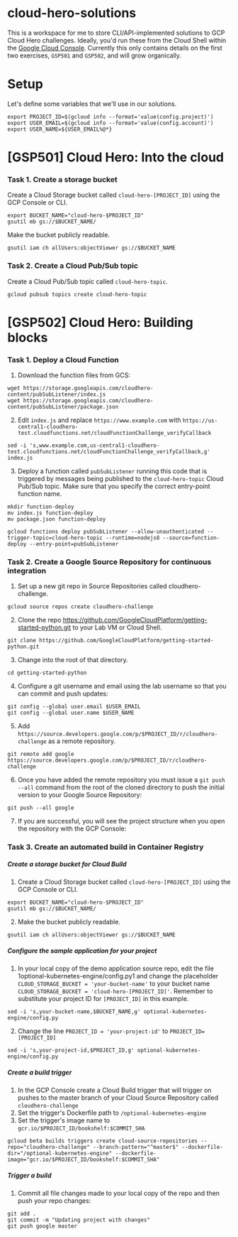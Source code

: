 # cloud-hero-solutions
This is a workspace for me to store CLI/API-implemented solutions to GCP Cloud Hero challenges. Ideally, you'd run these from the Cloud Shell within the [Google Cloud Console][gcp-console]. Currently this only contains details on the first two exercises, `GSP501` and `GSP502`, and will grow organically.

# Setup
Let's define some variables that we'll use in our solutions.
```
export PROJECT_ID=$(gcloud info --format='value(config.project)')
export USER_EMAIL=$(gcloud info --format='value(config.account)')
export USER_NAME=${USER_EMAIL%@*}
```

# [GSP501] Cloud Hero: Into the cloud
### Task 1. Create a storage bucket
Create a Cloud Storage bucket called `cloud-hero-[PROJECT_ID]` using the GCP Console or CLI.
```
export BUCKET_NAME="cloud-hero-$PROJECT_ID"
gsutil mb gs://$BUCKET_NAME/
```
Make the bucket publicly readable.
```
gsutil iam ch allUsers:objectViewer gs://$BUCKET_NAME
```
### Task 2. Create a Cloud Pub/Sub topic
Create a Cloud Pub/Sub topic called `cloud-hero-topic`.
```
gcloud pubsub topics create cloud-hero-topic
```

# [GSP502] Cloud Hero: Building blocks
### Task 1. Deploy a Cloud Function
1. Download the function files from GCS:
```
wget https://storage.googleapis.com/cloudhero-content/pubSubListener/index.js
wget https://storage.googleapis.com/cloudhero-content/pubSubListener/package.json
```
2. Edit `index.js` and replace `https://www.example.com` with `https://us-central1-cloudhero-test.cloudfunctions.net/cloudFunctionChallenge_verifyCallback`
```
sed -i 's,www.example.com,us-central1-cloudhero-test.cloudfunctions.net/cloudFunctionChallenge_verifyCallback,g' index.js
```
3. Deploy a function called `pubSubListener` running this code that is triggered by messages being published to the `cloud-hero-topic` Cloud Pub/Sub topic. Make sure that you specify the correct entry-point function name.
```
mkdir function-deploy
mv index.js function-deploy
mv package.json function-deploy

gcloud functions deploy pubSubListener --allow-unauthenticated --trigger-topic=cloud-hero-topic --runtime=nodejs8 --source=function-deploy --entry-point=pubSubListener
```
### Task 2. Create a Google Source Repository for continuous integration
1. Set up a new git repo in Source Repositories called cloudhero-challenge.
```
gcloud source repos create cloudhero-challenge
```
2. Clone the repo https://github.com/GoogleCloudPlatform/getting-started-python.git to your Lab VM or Cloud Shell.
```
git clone https://github.com/GoogleCloudPlatform/getting-started-python.git
```
3. Change into the root of that directory.
```
cd getting-started-python
```
4. Configure a git username and email using the lab username so that you can commit and push updates:
```
git config --global user.email $USER_EMAIL
git config --global user.name $USER_NAME
```
5. Add `https://source.developers.google.com/p/$PROJECT_ID/r/cloudhero-challenge` as a remote repository.
```
git remote add google https://source.developers.google.com/p/$PROJECT_ID/r/cloudhero-challenge
```
6. Once you have added the remote repository you must issue a `git push --all` command from the root of the cloned directory to push the initial version to your Google Source Repository:
```
git push --all google
```
7. If you are successful, you will see the project structure when you open the repository with the GCP Console:
 
### Task 3. Create an automated build in Container Registry
##### Create a storage bucket for Cloud Build
1. Create a Cloud Storage bucket called `cloud-hero-[PROJECT_ID]` using the GCP Console or CLI.
```
export BUCKET_NAME="cloud-hero-$PROJECT_ID"
gsutil mb gs://$BUCKET_NAME/
```
2. Make the bucket publicly readable.
```
gsutil iam ch allUsers:objectViewer gs://$BUCKET_NAME
```
##### Configure the sample application for your project
1. In your local copy of the demo application source repo, edit the file 1optional-kubernetes-engine/config.py1 and change the placeholder `CLOUD_STORAGE_BUCKET = 'your-bucket-name'` to your bucket name `CLOUD_STORAGE_BUCKET = 'cloud-hero-[PROJECT_ID]'`. Remember to substitute your project ID for `[PROJECT_ID]` in this example.
```
sed -i 's,your-bucket-name,$BUCKET_NAME,g' optional-kubernetes-engine/config.py
```
2. Change the line `PROJECT_ID = 'your-project-id'` to `PROJECT_ID=[PROJECT_ID]`
```
sed -i 's,your-project-id,$PROJECT_ID,g' optional-kubernetes-engine/config.py
```
##### Create a build trigger
1. In the GCP Console create a Cloud Build trigger that will trigger on pushes to the master branch of your Cloud Source Repository called `cloudhero-challenge`
2. Set the trigger's Dockerfile path to `/optional-kubernetes-engine`
3. Set the trigger's image name to `gcr.io/$PROJECT_ID/bookshelf:$COMMIT_SHA`
```
gcloud beta builds triggers create cloud-source-repositories --repo="cloudhero-challenge" --branch-pattern="^master$" --dockerfile-dir="/optional-kubernetes-engine" --dockerfile-image="gcr.io/$PROJECT_ID/bookshelf:$COMMIT_SHA"
```
##### Trigger a build
1. Commit all file changes made to your local copy of the repo and then push your repo changes:
```
git add .
git commit -m "Updating project with changes"
git push google master
```

[//]: # (These are reference links used in the body of this note and get stripped out when the markdown processor does its job. There is no need to format nicely because it shouldn't be seen. Thanks SO - http://stackoverflow.com/questions/4823468/store-comments-in-markdown-syntax)
   [gcp-console]: <https://console.cloud.google.com/>
